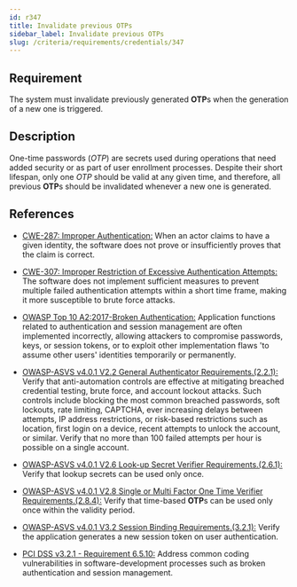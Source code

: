 ```yaml
---
id: r347
title: Invalidate previous OTPs
sidebar_label: Invalidate previous OTPs
slug: /criteria/requirements/credentials/347
---
```


## Requirement

The system must invalidate previously generated **OTP**s
when the generation of a new one
is triggered.

## Description

One-time passwords (*OTP*) are secrets used
during operations that need added security
or as part of user enrollment processes.
Despite their short lifespan,
only one *OTP* should be valid at any given time,
and therefore,
all previous **OTP**s
should be invalidated
whenever a new one is generated.

## References

- [CWE-287: Improper Authentication:](https://cwe.mitre.org/data/definitions/287.html)
When an actor claims to have
a given identity,
the software does not prove
or insufficiently proves
that the claim is correct.

- [CWE-307: Improper Restriction of Excessive Authentication Attempts:](https://cwe.mitre.org/data/definitions/307.html)
The software does not implement
sufficient measures to prevent
multiple failed authentication attempts
within a short time frame,
making it more susceptible
to brute force attacks.

- [OWASP Top 10 A2:2017-Broken Authentication:](https://owasp.org/www-project-top-ten/OWASP_Top_Ten_2017/Top_10-2017_A2-Broken_Authentication)
Application functions related to authentication
and session management
are often implemented incorrectly,
allowing attackers to compromise passwords,
keys, or session tokens,
or to exploit other implementation flaws
'to assume other users' identities
temporarily or permanently.

- [OWASP-ASVS v4.0.1 V2.2 General Authenticator Requirements.(2.2.1):](https://owasp.org/www-pdf-archive/OWASP_Application_Security_Verification_Standard_4.0-en.pdf)
Verify that anti-automation controls
are effective at mitigating breached
credential testing, brute force,
and account lockout attacks.
Such controls include blocking
the most common breached passwords,
soft lockouts, rate limiting, CAPTCHA,
ever increasing delays between attempts,
IP address restrictions,
or risk-based restrictions such as location,
first login on a device,
recent attempts to unlock the account,
or similar.
Verify that no more than
100 failed attempts per hour
is possible on a single account.

- [OWASP-ASVS v4.0.1 V2.6 Look-up Secret Verifier Requirements.(2.6.1):](https://owasp.org/www-pdf-archive/OWASP_Application_Security_Verification_Standard_4.0-en.pdf)
Verify that lookup secrets can be used only once.

- [OWASP-ASVS v4.0.1 V2.8 Single or Multi Factor One Time Verifier Requirements.(2.8.4):](https://owasp.org/www-pdf-archive/OWASP_Application_Security_Verification_Standard_4.0-en.pdf)
Verify that time-based **OTP**s
can be used only once
within the validity period.

- [OWASP-ASVS v4.0.1 V3.2 Session Binding Requirements.(3.2.1):](https://owasp.org/www-pdf-archive/OWASP_Application_Security_Verification_Standard_4.0-en.pdf)
Verify the application generates
a new session token on user authentication.

- [PCI DSS v3.2.1 - Requirement 6.5.10:](https://www.pcisecuritystandards.org/documents/PCI_DSS_v3-2-1.pdf)
Address common coding vulnerabilities
in software-development processes
such as broken authentication
and session management.
